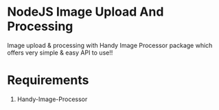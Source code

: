 # NodeJS Image Upload And Processing

Image upload & processing with Handy Image Processor package which offers very simple & easy API to use!!

# Requirements
1. Handy-Image-Processor
